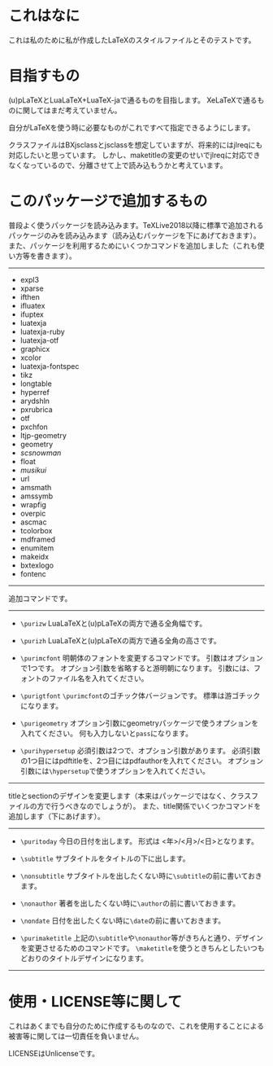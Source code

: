 # これはなに
これは私のために私が作成したLaTeXのスタイルファイルとそのテストです。

# 目指すもの
(u)pLaTeXとLuaLaTeX+LuaTeX-jaで通るものを目指します。
XeLaTeXで通るものに関してはまだ考えていません。

自分がLaTeXを使う時に必要なものがこれですべて指定できるようにします。

クラスファイルはBXjsclassとjsclassを想定していますが、将来的にはjlreqにも対応したいと思っています。
しかし、maketitleの変更のせいでjlreqに対応できなくなっているので、分離させて上で読み込もうかと考えています。

# このパッケージで追加するもの
普段よく使うパッケージを読み込みます。TeXLive2018以降に標準で追加されるパッケージのみを読み込みます（読み込むパッケージを下にあげておきます）。
また、パッケージを利用するためにいくつかコマンドを追加しました（これも使い方等を書きます）。

---
- expl3
- xparse
- ifthen
- ifluatex
- ifuptex
- luatexja
- luatexja-ruby
- luatexja-otf
- graphicx
- xcolor
- luatexja-fontspec
- tikz
- longtable
- hyperref
- arydshln
- pxrubrica
- otf
- pxchfon
- ltjp-geometry
- geometry
- *scsnowman*
- float
- *musikui*
- url
- amsmath
- amssymb
- wrapfig
- overpic
- ascmac
- tcolorbox
- mdframed
- enumitem
- makeidx
- bxtexlogo
- fontenc
---

追加コマンドです。

---
- `\purizw`
LuaLaTeXと(u)pLaTeXの両方で通る全角幅です。

- `\purizh`
LuaLaTeXと(u)pLaTeXの両方で通る全角の高さです。

- `\purimcfont`
明朝体のフォントを変更するコマンドです。
引数はオプションで1つです。
オプション引数を省略すると游明朝になります。
引数には、フォントのファイル名を入れてください。

- `\purigtfont`
`\purimcfont`のゴチック体バージョンです。
標準は游ゴチックになります。

- `\purigeometry`
オプション引数にgeometryパッケージで使うオプションを入れてください。
何も入力しないと`pass`になります。

- `\purihypersetup`
必須引数は2つで、オプション引数があります。
必須引数の1つ目にはpdftitleを、2つ目にはpdfauthorを入れてください。
オプション引数には`\hypersetup`で使うオプションを入れてください。
---

titleとsectionのデザインを変更します（本来はパッケージではなく、クラスファイルの方で行うべきなのでしょうが）。
また、title関係でいくつかコマンドを追加します（下にあげます）。

---
- `\puritoday`
今日の日付を出します。
形式は <年>/<月>/<日>となります。

- `\subtitle`
サブタイトルをタイトルの下に出します。

- `\nonsubtitle`
サブタイトルを出したくない時に`\subtitle`の前に書いておきます。

- `\nonauthor`
著者を出したくない時に`\author`の前に書いておきます。

- `\nondate`
日付を出したくない時に`\date`の前に書いておきます。

- `\purimaketitle`
上記の`\subtitle`や`\nonauthor`等がきちんと通り、デザインを変更させるためのコマンドです。
`\maketitle`を使うときちんとしたいつもどおりのタイトルデザインになります。
---

# 使用・LICENSE等に関して
これはあくまでも自分のために作成するものなので、これを使用することによる被害等に関しては一切責任を負いません。

LICENSEはUnlicenseです。